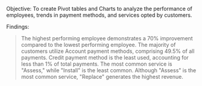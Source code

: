 Objective: To create Pivot tables and Charts to analyze the performance of employees, trends in payment methods, and services opted by customers.

Findings:

> The highest performing employee demonstrates a 70% improvement compared to the lowest performing employee.
> The majority of customers utilize Account payment methods, comprising 49.5% of all payments. Credit payment method is the least used, accounting for less than 1% of total payments.
> The most common service is "Assess," while "Install" is the least common.
> Although "Assess" is the most common service, "Replace" generates the highest revenue.
